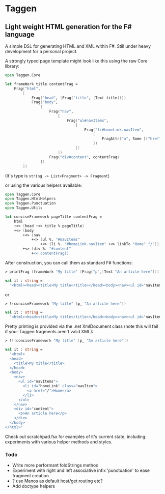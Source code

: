 # Taggen

## Light weight HTML generation for the F# language

A simple DSL for generating HTML and XML within F#. Still under heavy development for a personal project.

A strongly typed page template might look like this using the raw Core
library:

``` fsharp
open Taggen.Core

let frameWork title contentFrag =
    Frag("html",
        [
            Frag("head", [Frag("title", [Text title])])
            Frag("body",
                [
                    Frag("nav",
                        [
                            Frag("ul#navItems",
                                [
                                    Frag("li#homeLink.navItem",
                                        [
                                            FragAttr("a", Some [("href", "/")], [Text "Home"])
                                        ])
                                ])
                        ])
                    Frag("div#content", contentFrag)
                ])
        ])

```

(It's type is `string -> List<Fragment> -> Fragment`)

or using the various helpers available:

``` fsharp
open Taggen.Core
open Taggen.HtmlHelpers
open Taggen.Punctuation
open Taggen.Utils

let conciseFramework pageTitle contentFrag =
    html
    +<> (head +<> title % pageTitle)
    +<> (body
        +<> (nav
            +<> (ul %. "#navItems"
                +<> (li %. "#homeLink.navItem" +<> linkTo "Home" "/")))
        +<> (div %. "#content"
            +<< contentFrag))
```

After construction, you can call them as standard F# functions:

``` fsharp
> printFrag (frameWork "My title" [Frag("p",[Text "An article here"])])

val it : string =
  "<html><head><title>My title</title></head><body><nav><ul id="navItems"><li id="homeLink" class="navItem"><a href="/">Home</a></li></ul></nav><div id="content"><p>An article here</p></div></body></html>"
```

or

``` fsharp
> !(conciseFramework "My title" [p_ "An article here"])

val it : string =
  "<html><head><title>My title</title></head><body><nav><ul id="navItems"><li id="homeLink" class="navItem"><a href="/">Home</a></li></ul></nav><div id="content"><p>An article here</p></div></body></html>"
```

Pretty printing is provided via the .net XmlDocument class (note this
will fail if your Taggen fragments aren't valid XML):

``` fsharp
> !!(conciseFramework "My title" [p_ "An article here"])

val it : string =
  "<html>
  <head>
    <title>My title</title>
  </head>
  <body>
    <nav>
      <ul id="navItems">
        <li id="homeLink" class="navItem">
          <a href="/">Home</a>
        </li>
      </ul>
    </nav>
    <div id="content">
      <p>An article here</p>
    </div>
  </body>
</html>"
```

Check out scratchpad.fsx for examples of it's current state, including experiments with various helper methods and styles.

### Todo

* Write more performant foldStrings method
* Experiment with right and left associative infix 'punctuation' to ease fragment creation
* ? use Manos as default host/get routing etc?
* Add doctype helpers
